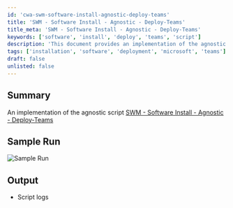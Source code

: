 ```yaml
---
id: 'cwa-swm-software-install-agnostic-deploy-teams'
title: 'SWM - Software Install - Agnostic - Deploy-Teams'
title_meta: 'SWM - Software Install - Agnostic - Deploy-Teams'
keywords: ['software', 'install', 'deploy', 'teams', 'script']
description: 'This document provides an implementation of the agnostic script for deploying Microsoft Teams. It includes a sample run and output details, focusing on the software installation process through an agnostic approach.'
tags: ['installation', 'software', 'deployment', 'microsoft', 'teams']
draft: false
unlisted: false
---
```

## Summary

An implementation of the agnostic script [SWM - Software Install - Agnostic - Deploy-Teams](https://proval.itglue.com/DOC-5078775-13048957)

## Sample Run

![Sample Run](..\..\..\static\img\InstallUpdate---Teams-Machine-Wide-Installer\image_1.png)

## Output

- Script logs



